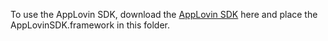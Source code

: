 To use the AppLovin SDK, download the [AppLovin SDK](https://www.applovin.com/integration#iosIntegration) here and place the AppLovinSDK.framework in this folder.
